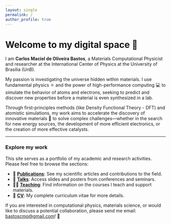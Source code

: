 ```yaml
---
layout: single
permalink: /
author_profile: true
---
```


# Welcome to my digital space :wave:

I am **Carlos Maciel de Oliveira Bastos**, a Materials Computational Physicist and researcher at the International Center of Physics at the University of Brasília (UnB).

My passion is investigating the universe hidden within materials. I use fundamental physics :atom_symbol: and the power of high-performance computing :computer: to simulate the behavior of atoms and electrons, seeking to predict and discover new properties before a material is even synthesized in a lab.

Through first-principles methods (like Density Functional Theory - DFT) and atomistic simulations, my work aims to accelerate the discovery of innovative materials :microscope: to solve complex challenges—whether in the search for new energy sources, the development of more efficient electronics, or the creation of more effective catalysts.

---

### Explore my work

This site serves as a portfolio of my academic and research activities. Please feel free to browse the sections:

* :page_facing_up: **[Publications](https://bastoscmo.github.io/publications/)**: See my scientific articles and contributions to the field.
* :microphone: **[Talks](https://bastoscmo.github.io/talks/)**: Access slides and posters from conferences and seminars.
* :teacher: **[Teaching](https://bastoscmo.github.io/teaching/)**: Find information on the courses I teach and support materials.
* :paperclip: **[CV](https://bastoscmo.github.io/cv/)**: My complete curriculum vitae for more details.

If you are interested in computational physics, materials science, or would like to discuss a potential collaboration, please send me email: [bastoscmo@gmail.com](mailto:bastoscmo@gmail.com)! :email:
